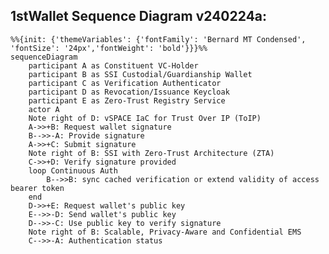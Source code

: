 
<!--
### Hi there 👋
**c6ai/c6ai** is a ✨ _special_ ✨ repository because its `README.md` (this file) appears on the GitHub profile.
-->

## 1stWallet Sequence Diagram v240224a:
```mermaid
%%{init: {'themeVariables': {'fontFamily': 'Bernard MT Condensed', 'fontSize': '24px','fontWeight': 'bold'}}}%%
sequenceDiagram
    participant A as Constituent VC-Holder
    participant B as SSI Custodial/Guardianship Wallet
    participant C as Verification Authenticator
    participant D as Revocation/Issuance Keycloak
    participant E as Zero-Trust Registry Service
	actor A
    Note right of D: vSPACE IaC for Trust Over IP (ToIP)
    A->>+B: Request wallet signature
    B-->>-A: Provide signature
    A->>+C: Submit signature
    Note right of B: SSI with Zero-Trust Architecture (ZTA)
    C->>+D: Verify signature provided
    loop Continuous Auth
        B-->>B: sync cached verification or extend validity of access bearer token
    end
    D->>+E: Request wallet's public key
    E-->>-D: Send wallet's public key
    D-->>-C: Use public key to verify signature
    Note right of B: Scalable, Privacy-Aware and Confidential EMS
    C-->>-A: Authentication status
```
